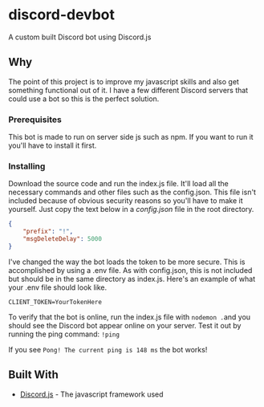 
# discord-devbot

A custom built Discord bot using Discord.js

## Why

The point of this project is to improve my javascript skills and also get something functional out of it. I have a few different Discord servers that could use a bot so this is the perfect solution.

### Prerequisites

This bot is made to run on server side js such as npm. If you want to run it you'll have to install it first.

### Installing

Download the source code and run the index.js file. It'll load all the necessary commands and other files such as the config.json. This file isn't included because of obvious security reasons so you'll have to make it yourself. Just copy the text below in a *config.json* file in the root directory.

```json
{
    "prefix": "!",
    "msgDeleteDelay": 5000
}
```

I've changed the way the bot loads the token to be more secure. This is accomplished by using a .env file. As with config.json, this is not included but should be in the same directory as index.js. Here's an example of what your .env file should look like.

```.env
CLIENT_TOKEN=YourTokenHere
```

To verify that the bot is online, run the index.js file with ``nodemon .``and you should see the Discord bot appear online on your server.
Test it out by running the ping command: ``!ping``

If you see ``Pong! The current ping is 148 ms`` the bot works!

## Built With

* [Discord.js](https://discord.js.org/#/) - The javascript framework used
